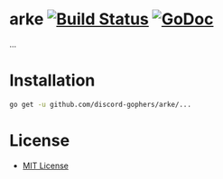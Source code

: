 # arke [![Build Status](https://travis-ci.org/discord-gophers/arke.svg?branch=master)](https://travis-ci.org/discord-gophers/arke) [![GoDoc](https://godoc.org/github.com/discord-gophers/arke?status.svg)](https://godoc.org/github.com/discord-gophers/arke)


...

# Installation


```bash
go get -u github.com/discord-gophers/arke/...
```

# License

-	[MIT License](https://opensource.org/licenses/mit-license.php)
